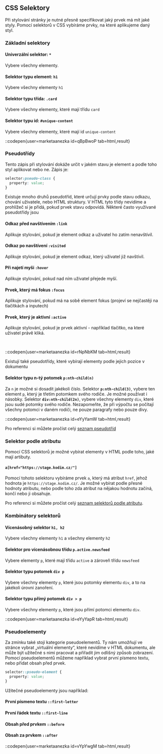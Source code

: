 ## CSS Selektory

Při stylování stránky je nutné přesně specifikovat jaký prvek má mít jaké styly. Pomocí selektorů v CSS vybíráme prvky, na které aplikujeme daný styl.

### Základní selektory

#### Univerzální selektor: `*`

Vybere všechny elementy.

#### Selektor typu element: `h1`

Vybere všechny elementy `h1`

#### Selektor typu třída: `.card`

Vybere všechny elementy, které mají třídu `card`

#### Selektor typu id: `#unique-content`

Vybere všechny elementy, které mají id `unique-content`

::codepen{user=marketaanezka id=qBpBwoP tab=html,result}

### Pseudotřídy

Tento zápis při stylování dokáže určit v jakém stavu je element a podle toho styl aplikovat nebo ne. Zápis je:

```css
selector:pseudo-class {
  property: value;
}
```

Existuje mnoho druhů pseudotříd, které určují prvky podle stavu odkazu, chování uživatele, nebo HTML struktury. V HTML tyto třídy nevidíme a prohlížeč si je přidá, pokud prvek stavu odpovídá. Některé často využívané pseudotřídy jsou

#### Odkaz před navštívením `:link`

Aplikuje stylování, pokud je element odkaz a uživatel ho zatím nenavštívil.

#### Odkaz po navštívení `:visited`

Aplikuje stylování, pokud je element odkaz, který uživatel již navštívil.

#### Při najetí myši `:hover`

Aplikuje stylování, pokud nad ním uživatel přejede myší.

#### Prvek, který má fokus `:focus`

Aplikuje stylování, pokud má na sobě element fokus (projeví se nejčastěji na tlačítkách a inputech)

#### Prvek, který je aktivní `:active`

Aplikuje stylování, pokud je prvek aktivní - například tlačítko, na které uživatel právě kliká.

</br>

::codepen{user=marketaanezka id=rNpNbKM tab=html,result}
<br/>

Existují také pseudotřídy, které vybírají elementy podle jejich pozice v dokumentu

#### Selektor typu n-tý potomek `p:nth-child(n)`

Za `n` je možné si dosadit jakékoli číslo.
Selektor **`p:nth-child(3)`**, vybere ten element `p`, který je třetím potomkem svého rodiče. Je možné používat i násobky.
Selektor **`div:nth-child(2n)`**, vybere všechny elementy `div`, které jsou sudé potomky svého rodiče.
Nezapomeňte, že při výpočtu se počítají všechny potomci v daném rodiči, ne pouze paragrafy nebo pouze divy.
</br>

::codepen{user=marketaanezka id=eYyYamW tab=html,result}
<br/>

Pro referenci si můžete pročíst celý [seznam pseudotříd](https://developer.mozilla.org/en-US/docs/Web/CSS/Pseudo-classes#syntax)

### Selektor podle atributu

Pomocí CSS selektorů je možné vybírat elementy v HTML podle toho, jaké mají artibuty.

#### `a[href="https://stage.kodim.cz/"]`

Pomocí tohoto selektoru vybíráme prvek `a`, který má atribut `href`, jehož hodnota je `https://stage.kodim.cz/`.
Je možné vybírat podle přesné hodnoty atributu, nebo podle toho zda atribut na nějakou hodnotu začíná, končí nebo ji obsahuje.

Pro referenci si můžete pročíst celý [seznam selektorů podle atributu](https://css-tricks.com/almanac/selectors/a/attribute/).

### Kombinátory selektorů

#### Vícenásobný selektor `h1, h2`

Vybere všechny elementy `h1` a všechny elementy `h2`

#### Selektor pro vícenásobnou třídu `p.active.newsfeed`

Vybere elementy `p`, které mají třídu `active` a zároveň třídu `newsfeed`

#### Selektor typu potomek `div p`

Vybere všechny elementy `p`, které jsou potomky elementu `div`, a to na jakékoli úrovni zanoření.

#### Selektor typu přímý potomek `div > p`

Vybere všechny elementy `p`, které jsou přímí potomci elementu `div`.

::codepen{user=marketaanezka id=eYyYapR tab=html,result}
<br/>

### Pseudoelementy

Za zmínku také stojí kategorie pseudoelementů. Ty nám umožňují ve stránce vybrat „virtuální elementy“, které nevidíme v HTML dokumentu, ale může být užitečné s nimi pracovat a přiřadit jim odlišný způsob zobrazení. Pomocí pseudoelementů můžeme například vybrat první písmeno textu, nebo přidat obsah před prvek.

```css
selector::pseudo-element {
  property: value;
}
```

Užitečné pseudoelementy jsou například:

#### První písmeno textu `::first-letter`

#### První řádek textu `::first-line`

#### Obsah před prvkem `::before`

#### Obsah za prvkem `::after`

::codepen{user=marketaanezka id=vYpYwgM tab=html,result}
